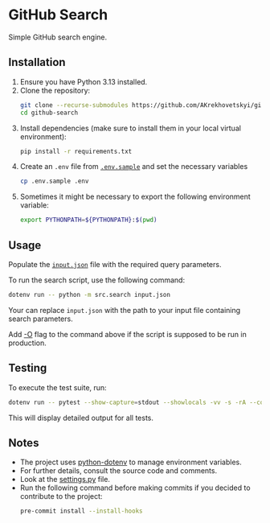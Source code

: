 # GitHub Search

Simple GitHub search engine.

## Installation

1. Ensure you have Python 3.13 installed.
1. Clone the repository:
   ```sh
   git clone --recurse-submodules https://github.com/AKrekhovetskyi/github-search.git
   cd github-search
   ```
1. Install dependencies (make sure to install them in your local virtual environment):
   ```sh
   pip install -r requirements.txt
   ```
1. Create an `.env` file from [`.env.sample`](./.env.sample) and set the necessary variables
   ```bash
   cp .env.sample .env
   ```
1. Sometimes it might be necessary to export the following environment variable:
   ```bash
   export PYTHONPATH=${PYTHONPATH}:$(pwd)
   ```

## Usage

Populate the [`input.json`](./input.json) file with the required query parameters.

To run the search script, use the following command:

```sh
dotenv run -- python -m src.search input.json
```

Your can replace `input.json` with the path to your input file containing search parameters.

Add [-O](https://docs.python.org/3/using/cmdline.html#cmdoption-O) flag to the command above if the script is supposed to be run in production.

## Testing

To execute the test suite, run:

```sh
dotenv run -- pytest --show-capture=stdout --showlocals -vv -s -rA --cov-fail-under=90 --cov=src tests
```

This will display detailed output for all tests.

## Notes

- The project uses [python-dotenv](https://pypi.org/project/python-dotenv/) to manage environment variables.
- For further details, consult the source code and comments.
- Look at the [settings.py](./src/settings.py) file.
- Run the following command before making commits if you decided to contribute to the project:
  ```bash
  pre-commit install --install-hooks
  ```
